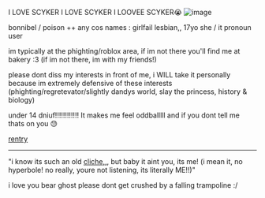 I LOVE SCYKER I LOVE SCYKER I LOOVEE SCYKER😭
![image](https://github.com/user-attachments/assets/e2e9d9a6-f83c-45f0-8471-466dc10c44d7)



bonnibel / poison ++ any cos names : girlfail lesbian,, 17yo she / it pronoun user

im typically at the phighting/roblox area, if im not there you'll find me at bakery :3 (if im not there, im with my friends!)

please dont diss my interests in front of me, i WILL take it personally because im extremely defensive of these interests (phighting/regretevator/slightly dandys world, slay the princess, history & biology) 

under 14 dniuf!!!!!!!!!!!! It makes me feel oddballlll and if you dont tell me thats on you 😓

[rentry](https://rentry.co/brokenstitches)

---

"i know its such an old [cliche,,,](https://open.spotify.com/track/4atoVaweAZGR0nEUZseIC0?si=2b40f662ff934d37) but baby it aint you, its me! (i mean it, no hyperbole! no really, youre not listening, its literally ME!!)"

i love you bear ghost please dont get crushed by a falling trampoline :/
